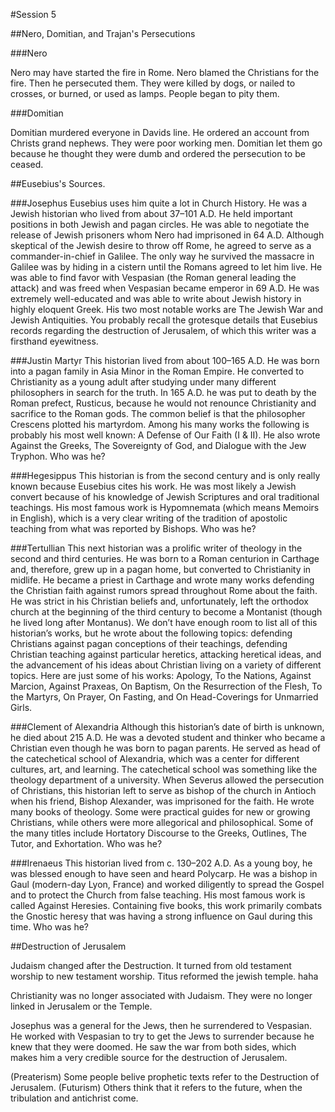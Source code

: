 #Session 5

##Nero, Domitian, and Trajan's Persecutions

###Nero 

Nero may have started the fire in Rome. Nero blamed the Christians for the fire. Then he persecuted them. They were killed by dogs, or nailed to crosses, or burned, or used as lamps. People began to pity them.

###Domitian

Domitian murdered everyone in Davids line. He ordered an account from Christs grand nephews. They were poor working men. Domitian let them go because he thought they were dumb and ordered the persecution to be ceased.

##Eusebius's Sources.

###Josephus
Eusebius uses him quite a lot in Church History. He was a Jewish historian who lived from about 37–101 A.D. He held important positions in both Jewish and pagan circles. He was able to negotiate the release of Jewish prisoners whom Nero had imprisoned in 64 A.D. Although skeptical of the Jewish desire to throw off Rome, he agreed to serve as a commander-in-chief in Galilee. The only way he survived the massacre in Galilee was by hiding in a cistern until the Romans agreed to let him live. He was able to find favor with Vespasian (the Roman general leading the attack) and was freed when Vespasian became emperor in 69 A.D. He was extremely well-educated and was able to write about Jewish history in highly eloquent Greek. His two most notable works are The Jewish War and Jewish Antiquities. You probably recall the grotesque details that Eusebius records regarding the destruction of Jerusalem, of which this writer was a firsthand eyewitness.

###Justin Martyr
This historian lived from about 100–165 A.D. He was born into a pagan family in Asia Minor in the Roman Empire. He converted to Christianity as a young adult after studying under many different philosophers in search for the truth. In 165 A.D. he was put to death by the Roman prefect, Rusticus, because he would not renounce Christianity and sacrifice to the Roman gods. The common belief is that the philosopher Crescens plotted his martyrdom. Among his many works the following is probably his most well known: A Defense of Our Faith (I & II). He also wrote Against the Greeks, The Sovereignty of God, and Dialogue with the Jew Tryphon. Who was he?

###Hegesippus
This historian is from the second century and is only really known because Eusebius cites his work. He was most likely a Jewish convert because of his knowledge of Jewish Scriptures and oral traditional teachings. His most famous work is Hypomnemata (which means Memoirs in English), which is a very clear writing of the tradition of apostolic teaching from what was reported by Bishops. Who was he?

###Tertullian
This next historian was a prolific writer of theology in the second and third centuries. He was born to a Roman centurion in Carthage and, therefore, grew up in a pagan home, but converted to Christianity in midlife. He became a priest in Carthage and wrote many works defending the Christian faith against rumors spread throughout Rome about the faith. He was strict in his Christian beliefs and, unfortunately, left the orthodox church at the beginning of the third century to become a Montanist (though he lived long after Montanus). We don’t have enough room to list all of this historian’s works, but he wrote about the following topics: defending Christians against pagan conceptions of their teachings, defending Christian teaching against particular heretics, attacking heretical ideas, and the advancement of his ideas about Christian living on a variety of different topics. Here are just some of his works: Apology, To the Nations, Against Marcion, Against Praxeas, On Baptism, On the Resurrection of the Flesh, To the Martyrs, On Prayer, On Fasting, and On Head-Coverings for Unmarried Girls.

###Clement of Alexandria
Although this historian’s date of birth is unknown, he died about 215 A.D. He was a devoted student and thinker who became a Christian even though he was born to pagan parents. He served as head of the catechetical school of Alexandria, which was a center for different cultures, art, and learning. The catechetical school was something like the theology department of a university. When Severus allowed the persecution of Christians, this historian left to serve as bishop of the church in Antioch when his friend, Bishop Alexander, was imprisoned for the faith. He wrote many books of theology. Some were practical guides for new or growing Christians, while others were more allegorical and philosophical. Some of the many titles include Hortatory Discourse to the Greeks, Outlines, The Tutor, and Exhortation. Who was he?

###Irenaeus
This historian lived from c. 130–202 A.D. As a young boy, he was blessed enough to have seen and heard Polycarp. He was a bishop in Gaul (modern-day Lyon, France) and worked diligently to spread the Gospel and to protect the Church from false teaching. His most famous work is called Against Heresies. Containing five books, this work primarily combats the Gnostic heresy that was having a strong influence on Gaul during this time. Who was he?

##Destruction of Jerusalem

Judaism changed after the Destruction. It turned from old testament worship to new testament worship. Titus reformed the jewish temple. haha

Christianity was no longer associated with Judaism. They were no longer linked in Jerusalem or the Temple.

Josephus was a general for the Jews, then he surrendered to Vespasian. He worked with Vespasian to try to get the Jews to surrender because he knew that they were doomed. He saw the war from both sides, which makes him a very credible source for the destruction of Jerusalem.

(Preaterism) Some people belive prophetic texts refer to the Destruction of Jerusalem. (Futurism) Others think that it refers to the future, when the tribulation and antichrist come. 